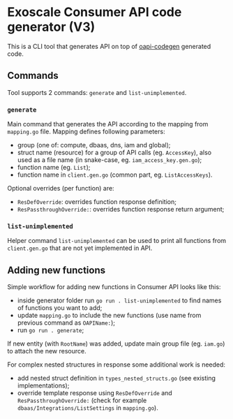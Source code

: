 # Exoscale Consumer API code generator (V3)

This is a CLI tool that generates API on top of [oapi-codegen](https://github.com/deepmap/oapi-codegen) generated code.

## Commands

Tool supports 2 commands: `generate` and `list-unimplemented`.

### `generate`

Main command that generates the API according to the mapping from `mapping.go` file.
Mapping defines following parameters:

- group (one of: compute, dbaas, dns, iam and global);
- struct name (resource) for a group of API calls (eg. `AccessKey`), also used as a file name (in snake-case, eg. `iam_access_key.gen.go`);
- function name (eg. `List`);
- function name in `client.gen.go` (common part, eg. `ListAccessKeys`).

Optional overrides (per function) are:

- `ResDefOverride`: overrides function response definition;
- `ResPassthroughOverride:`: overrides function response return argument;

### `list-unimplemented`

Helper command `list-unimplemented` can be used to print all functions from `client.gen.go` that are not yet implemented in API.

## Adding new functions

Simple workflow for adding new functions in Consumer API looks like this:

- inside generator folder run `go run . list-unimplemented` to find names of functions you want to add;
- update `mapping.go` to include the new functions (use name from previous command as `OAPIName:`);
- run `go run . generate`;

If new entity (with `RootName`) was added, update main group file (eg. `iam.go`) to attach the new resource.

For complex nested structures in response some additional work is needed:

- add nested struct definition in `types_nested_structs.go` (see existing implementations);
- override template response using `ResDefOverride` and `ResPassthroughOverride:` (check for example `dbaas/Integrations/ListSettings` in `mapping.go`).

